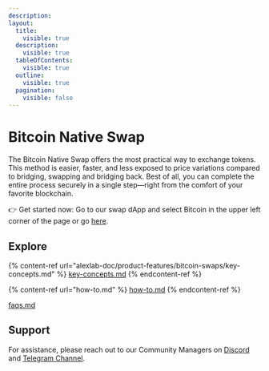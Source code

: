```yaml
---
description: 
layout:
  title:
    visible: true
  description:
    visible: true
  tableOfContents:
    visible: true
  outline:
    visible: true
  pagination:
    visible: false
---
```


# Bitcoin Native Swap

The Bitcoin Native Swap offers the most practical way to exchange tokens. This method is easier, faster, and less exposed to price variations compared to bridging, swapping and bridging back. Best of all, you can complete the entire process securely in a single step—right from the comfort of your favorite blockchain.

👉 Get started now: Go to our swap dApp and select Bitcoin in the upper left corner of the page or go [here](https://app.alexlab.co/bitcoin/swap/).

## Explore

{% content-ref url="alexlab-doc/product-features/bitcoin-swaps/key-concepts.md" %} [key-concepts.md](key-concepts.md) {% endcontent-ref %}

{% content-ref url="how-to.md" %} [how-to.md](how-to.md) {% endcontent-ref %}

[faqs.md](faqs.md)

## Support

For assistance, please reach out to our Community Managers on [Discord](https://discord.com/invite/alexlab) and [Telegram Channel](https://t.me/AlexCommunity).

